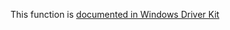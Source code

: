 This function is [documented in Windows Driver Kit](https://learn.microsoft.com/en-us/windows-hardware/drivers/ddi/wdm/nf-wdm-rtlfreeutf8string)
